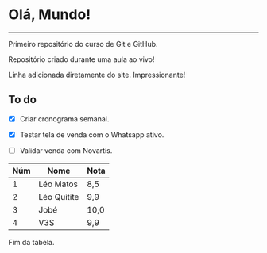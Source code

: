 # Olá, Mundo!
---
 Primeiro repositório do curso de Git e GitHub.

Repositório criado durante uma aula ao vivo!

Linha adicionada diretamente do site. Impressionante!


## To do 
- [X] Criar cronograma semanal.
- [X] Testar tela de venda com o Whatsapp ativo.
- [ ] Validar venda com Novartis.


Núm | Nome | Nota
---|---|---
1 | Léo Matos | 8,5
2 | Léo Quitite | 9,9
3 | Jobé | 10,0
4 | V3S | 9,9

Fim da tabela.
